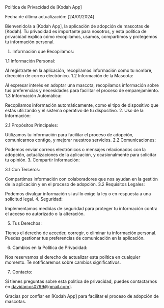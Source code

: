 Política de Privacidad de [Kodah App]

Fecha de última actualización: [24/01/2024]

Bienvenido/a a [Kodah App], la aplicación de adopción de mascotas de [Kodah]. Tu privacidad es importante para nosotros, y esta política de privacidad explica cómo recopilamos, usamos, compartimos y protegemos tu información personal.

1. Información que Recopilamos:

1.1 Información Personal:

Al registrarte en la aplicación, recopilamos información como tu nombre, dirección de correo electrónico.
1.2 Información de la Mascota:

Al expresar interés en adoptar una mascota, recopilamos información sobre tus preferencias y necesidades para facilitar el proceso de emparejamiento.
1.3 Información Automática:

Recopilamos información automáticamente, como el tipo de dispositivo que estás utilizando y el sistema operativo de tu dispositivo.
2. Uso de la Información:

2.1 Propósitos Principales:

Utilizamos tu información para facilitar el proceso de adopción, comunicarnos contigo, y mejorar nuestros servicios.
2.2 Comunicaciones:

Podemos enviar correos electrónicos o mensajes relacionados con la adopción, actualizaciones de la aplicación, y ocasionalmente para solicitar tu opinión.
3. Compartir Información:

3.1 Con Terceros:

Compartimos información con colaboradores que nos ayudan en la gestión de la aplicación y en el proceso de adopción.
3.2 Requisitos Legales:

Podemos divulgar información si así lo exige la ley o en respuesta a una solicitud legal.
4. Seguridad:

Implementamos medidas de seguridad para proteger tu información contra el acceso no autorizado o la alteración.

5. Tus Derechos:

Tienes el derecho de acceder, corregir, o eliminar tu información personal. Puedes gestionar tus preferencias de comunicación en la aplicación.

6. Cambios en la Política de Privacidad:

Nos reservamos el derecho de actualizar esta política en cualquier momento. Te notificaremos sobre cambios significativos.

7. Contacto:

Si tienes preguntas sobre esta política de privacidad, puedes contactarnos en davidarcos0799@gmail.com].

Gracias por confiar en [Kodah App] para facilitar el proceso de adopción de mascotas.
